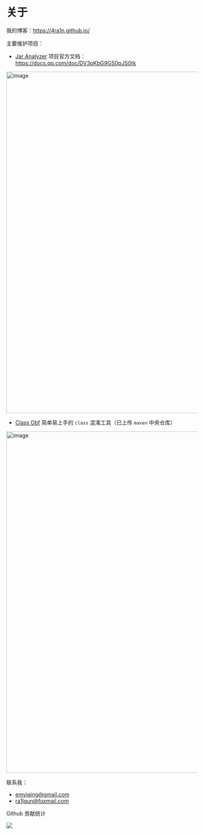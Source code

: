 # 关于

我的博客：https://4ra1n.github.io/

主要维护项目：

- [Jar Analyzer](https://github.com/jar-analyzer/jar-analyzer) 项目官方文档：https://docs.qq.com/doc/DV3pKbG9GS0pJS0tk

<img width="900" alt="image" src="https://github.com/user-attachments/assets/85387b93-d23a-45c3-bc07-e0f107866f05" />
 
- [Class Obf](https://github.com/4ra1n/class-obf) 简单易上手的 `class` 混淆工具（已上传 `maven` 中央仓库）

<img width="900" alt="image" src="https://github.com/user-attachments/assets/fd74c51c-23a9-48a8-9a5a-8bc0eb0ace41" />


联系我：
- emyiqing@gmail.com
- ra1lgun@foxmail.com

Github 贡献统计
 
![](https://github-readme-stats.vercel.app/api?username=4ra1n&show_icons=true)
